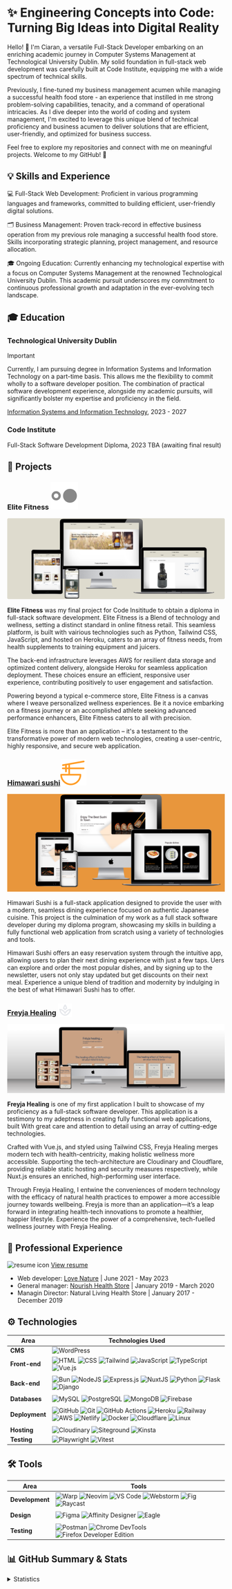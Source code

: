 # ✨ Engineering Concepts into Code: Turning Big Ideas into Digital Reality

Hello! 👋 I'm Ciaran, a versatile Full-Stack Developer embarking on an enriching academic journey in Computer Systems Management at Technological University Dublin. My solid foundation in full-stack web development was carefully built at Code Institute, equipping me with a wide spectrum of technical skills.

Previously, I fine-tuned my business management acumen while managing a successful health food store - an experience that instilled in me strong problem-solving capabilities, tenacity, and a command of operational intricacies.
As I dive deeper into the world of coding and system management, I'm excited to leverage this unique blend of technical proficiency and business acumen to deliver solutions that are efficient, user-friendly, and optimized for business success.

Feel free to explore my repositories and connect with me on meaningful projects. Welcome to my GitHub! 🚀

## 💡 Skills and Experience

💻 Full-Stack Web Development: Proficient in various programming languages and frameworks, committed to building efficient, user-friendly digital solutions.

🗂️ Business Management: Proven track-record in effective business operation from my previous role managing a successful health food store. Skills incorporating strategic planning, project management, and resource allocation.

🎓 Ongoing Education: Currently enhancing my technological expertise with a focus on Computer Systems Management at the renowned Technological University Dublin. This academic pursuit underscores my commitment to continuous professional growth and adaptation in the ever-evolving tech landscape.

## 🎓 Education

### Technological University Dublin

> [!important]
>
> Currently, I am pursuing degree in Information Systems and Information Technology on a part-time basis. This allows me the flexibility to commit wholly to a software developer position. The combination of practical software development experience, alongside my academic pursuits, will significantly bolster my expertise and proficiency in the field.

[Information Systems and Information Technology](https://www.tudublin.ie/study/part-time/courses/information-systems-and-information-technology/), 2023 - 2027

### Code Institute
Full-Stack Software Development Diploma, 2023 TBA (awaiting final result)

## 📃 Projects

### Elite Fitness ![Elite Fitness logo](https://github.com/ciaran-io/elite-fitness/blob/main/docs/design/elite-fitness-logo.svg)

![mockup](https://github.com/ciaran-io/elite-fitness/blob/main/docs/design/mockups-high-fidelity/elite-fitness-mockup.png)

**Elite Fitness** was my final project for Code Insititude to obtain a diploma in full-stack software development. Elite Fitness is a Blend of technology and wellness, setting a distinct standard in online fitness retail. This seamless platform, is built with vairious technologies such as Python, Tailwind CSS, JavaScript, and hosted on Heroku, caters to an array of fitness needs, from health supplements to training equipment and juicers.

The back-end infrastructure leverages AWS for resilient data storage and optimized content delivery, alongside Heroku for seamless application deployment. These choices ensure an efficient, responsive user experience, contributing positively to user engagement and satisfaction.

Powering beyond a typical e-commerce store, Elite Fitness is a canvas where I weave personalized wellness experiences. Be it a novice embarking on a fitness journey or an accomplished athlete seeking advanced performance enhancers, Elite Fitness caters to all with precision.

Elite Fitness is more than an application – it's a testament to the transformative power of modern web technologies, creating a user-centric, highly responsive, and secure web application.

### [Himawari sushi](https://github.com/ciaran-io/himawari-sushi)![logo](https://github.com/ciaran-io/himawari-sushi/blob/main/docs/design/logo.svg)

![mockup](https://github.com/ciaran-io/himawari-sushi/blob/main/docs/design/mockup.png)

Himawari Sushi is a full-stack application designed to provide the user with a modern, seamless dining experience focused on authentic Japanese cuisine. This project is the culmination of my work as a full stack software developer during my diploma program, showcasing my skills in building a fully functional web application from scratch using a variety of technologies and tools.

Himawari Sushi offers an easy reservation system through the intuitive app, allowing users to plan their next dining experience with just a few taps. Uers can explore and order the most popular dishes, and by signing up to the newsletter, users not only stay updated but get discounts on their next meal. Experience a unique blend of tradition and modernity by indulging in the best of what Himawari Sushi has to offer.

### [Freyja Healing](https://github.com/ciaran-io/freyja-healing) <img src='https://github.com/ciaran-io/freyja-healing/blob/main/src/public/apple-touch-icon.png' alt='logo' style="height:32px; width:32px; vertical-align:bottom;">

![mockup](https://github.com/ciaran-io/freyja-healing/blob/main/docs/design/mockup.png)

**Freyja Healing** is one of my first application I built to showcase of my proficiency as a full-stack software developer. This application is a testimony to my adeptness in creating fully functional web applications, built With great care and attention to detail using an array of cutting-edge technologies.

Crafted with Vue.js, and styled using Tailwind CSS, Freyja Healing merges modern tech with health-centricity, making holistic wellness more accessible. Supporting the tech-architecture are Cloudinary and Cloudflare, providing reliable static hosting and security measures respectively, while Nuxt.js ensures an enriched, high-performing user interface.

Through Freyja Healing, I entwine the conveniences of modern technology with the efficacy of natural health practices to empower a more accessible journey towards wellbeing. Freyja is more than an application—it’s a leap forward in integrating health-tech innovations to promote a healthier, happier lifestyle. Experience the power of a comprehensive, tech-fuelled wellness journey with Freyja Healing.

## 💼 Professional Experience

![resume icon](https://api.iconify.design/ooui:special-pages-ltr.svg?color=%23888888)
[View resume](https://ciaran-io.dev/resume)

- Web developer: [Love Nature](https://lovenature.ie) | June 2021 - May 2023
- General manager: [Nourish Health Store](https://www.nourish.ie) | January 2019 - March 2020
- Managin Director: Natural Living Health Store | January 2017 - December 2019

## ⚙️ Technologies

|   Area        | Technologies Used |
| ------------- | -------------------------------------------------------------------------- |
| __CMS__       | ![WordPress](https://img.shields.io/badge/-WordPress-333333?style=flat&logo=WordPress)
| __Front-end__ | ![HTML](https://img.shields.io/badge/-HTML5-333333?style=flat&logo=HTML5) ![CSS](https://img.shields.io/badge/-CSS-333333?style=flat&logo=CSS3&logoColor=1572B6) ![Tailwind](https://img.shields.io/badge/-TailwindCSS-333333?style=flat&logo=tailwind-css) ![JavaScript](https://img.shields.io/badge/-JavaScript-333333?style=flat&logo=javascript) ![TypeScript](https://img.shields.io/badge/-TypeScript-333333?style=flat&logo=typescript) ![Vue.js](https://img.shields.io/badge/-Vue.js-333333?style=flat&logo=vue.js) |
|              |  |
| __Back-end__ |![Bun](https://img.shields.io/badge/-Bun-333333?style=flat&logo=Bun) ![NodeJS](https://img.shields.io/badge/-NodeJS-333333?style=flat&logo=Node.js) ![Express.js](https://img.shields.io/badge/-Express-333333?style=flat&logo=express&logoColor=white) ![NuxtJS](https://img.shields.io/badge/-NuxtJS-333333?style=flat&logo=nuxt.js) ![Python](https://img.shields.io/badge/-Python-333333?style=flat&logo=python) ![Flask](https://img.shields.io/badge/-Flask-333333?style=flat&logo=flask) ![Django](https://img.shields.io/badge/-Django-333333?style=flat&logo=django) |
|              |  |
| __Databases__ | ![MySQL](https://img.shields.io/badge/-MySQL-333333?style=flat&logo=mysql) ![PostgreSQL](https://img.shields.io/badge/-PostgreSQL-333333?style=flat&logo=postgresql) ![MongoDB](https://img.shields.io/badge/-MongoDB-333333?style=flat&logo=mongodb) ![Firebase](https://img.shields.io/badge/-Firebase-333333?style=flat&logo=firebase) |
|              |  |
| __Deployment__ | ![GitHub](https://img.shields.io/badge/-GitHub-333333?style=flat&logo=github) ![Git](https://img.shields.io/badge/-Git-333333?style=flat&logo=git) ![GitHub Actions](https://img.shields.io/badge/-GitHub%20Actions-333333?style=flat&logo=github-actions) ![Heroku](https://img.shields.io/badge/-Heroku-333333?style=flat&logo=heroku)  ![Railway](https://img.shields.io/badge/-Railway-333333?style=flat&logo=railway) ![AWS](https://img.shields.io/badge/-AWS-333333?style=flat&logo=amazon-aws) ![Netlify](https://img.shields.io/badge/-Netlify-333333?style=flat&logo=netlify) ![Docker](https://img.shields.io/badge/-Docker-333333?style=flat&logo=docker) ![Cloudflare](https://img.shields.io/badge/-Cloudflare-333333?style=flat&logo=cloudflare) ![Linux](https://img.shields.io/badge/-Linux-333333?style=flat&logo=linux) |
|             |  |
| __Hosting__ | ![Cloudinary](https://img.shields.io/badge/-Cloudinary-333333?style=flat&logo=Cloudinary) ![Siteground](https://img.shields.io/badge/-Siteground-333333?style=flat&logo=Siteground) ![Kinsta](https://img.shields.io/badge/-Kinsta-333333?style=flat&logo=Kinsta)
| __Testing__ | ![Playwright](https://img.shields.io/badge/-Playwright-333333?style=flat&logo=Playwright) ![Vitest](https://img.shields.io/badge/-Vitest-333333?style=flat&logo=Vitest) |

## 🛠️ Tools

|   Area        | Tools |
| ------------- | -------------------------------------------------------------------------- |
| __Development__ | ![Warp](https://img.shields.io/badge/-Warp-333333?style=flat&logo=Warp) ![Neovim](https://img.shields.io/badge/-Neovim-333333?style=flat&logo=Neovim) ![VS Code](https://img.shields.io/badge/-VSCode-333333?style=flat&logo=visual-studio-code) ![Webstorm](https://img.shields.io/badge/-Webstorm-333333?style=flat&logo=Webstorm) ![Fig](https://img.shields.io/badge/-Fig-333333?style=flat&logo=Fig) ![Raycast](https://img.shields.io/badge/-Raycast-333333?style=flat&logo=Raycast) |
|               |     |
| __Design__ | ![Figma](https://img.shields.io/badge/-Figma-333333?style=flat&logo=figma) ![Affinity Designer](https://img.shields.io/badge/-Affinity%20Designer-333333?style=flat&logo=affinity-designer) ![Eagle](https://img.shields.io/badge/-Eagle-333333?style=flat&logo=eagle) |
|               |     |
| __Testing__ | ![Postman](https://img.shields.io/badge/-Postman-333333?style=flat&logo=postman) ![Chrome DevTools](https://img.shields.io/badge/-Chrome%20DevTools-333333?style=flat&logo=google-chrome) ![Firefox Developer Edition](https://img.shields.io/badge/-Firefox%20Developer%20Edition-333333?style=flat&logo=firefox-browser)|

## 📊 GitHub Summary & Stats

<details>
<summary>Statistics</summary>

  ![ciaran's GitHub stats](https://github-readme-stats.vercel.app/api?username=ciaran-io&rank_icon=github&show_icons=true&theme=blue_navy)
  [![Top Langs](https://github-readme-stats.vercel.app/api/top-langs/?username=ciaran-io&layout=donut&theme=blue_navy)](https://github.com/anuraghazra/github-readme-stats)
  ![Profile Details](http://github-profile-summary-cards.vercel.app/api/cards/profile-details?username=ciaran-io&theme=transparent)

</details>

